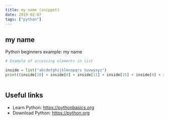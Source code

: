 ```yaml
---
title: my name (snippet)
date: 2019-02-07
tags: ["python"]
---
```


## my name

Python beginners example: my name

```python
# Example of accessing elements in list

inside = list("abcdefghijklmnopqrs tuvwyxyz")
print((inside[10] + inside[0] + inside[11] + inside[15] + inside[0] + inside[10] + inside[19] + inside[20] + inside[0] + inside[10] + inside[4]))
		


```

## Useful links

- Learn Python: https://pythonbasics.org
- Download Python: https://python.org
